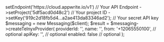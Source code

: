 <?php

use Appwrite\Client;
use Appwrite\Services\Messaging;

$client = (new Client())
    ->setEndpoint('https://cloud.appwrite.io/v1') // Your API Endpoint
    ->setProject('5df5acd0d48c2') // Your project ID
    ->setKey('919c2d18fb5d4...a2ae413da83346ad2'); // Your secret API key

$messaging = new Messaging($client);

$result = $messaging->createTelnyxProvider(
    providerId: '<PROVIDER_ID>',
    name: '<NAME>',
    from: '+12065550100', // optional
    apiKey: '<API_KEY>', // optional
    enabled: false // optional
);